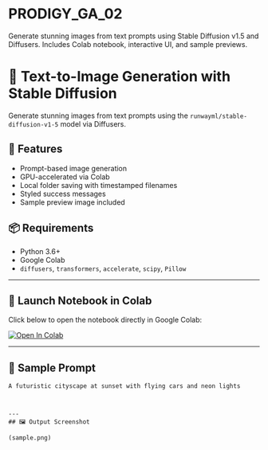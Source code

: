 # PRODIGY_GA_02
Generate stunning images from text prompts using Stable Diffusion v1.5 and Diffusers. Includes Colab notebook, interactive UI, and sample previews.
# 🎨 Text-to-Image Generation with Stable Diffusion

Generate stunning images from text prompts using the `runwayml/stable-diffusion-v1-5` model via Diffusers.

## 🚀 Features
- Prompt-based image generation
- GPU-accelerated via Colab
- Local folder saving with timestamped filenames
- Styled success messages
- Sample preview image included

## 📦 Requirements
- Python 3.6+
- Google Colab
- `diffusers`, `transformers`, `accelerate`, `scipy`, `Pillow`

---

## 📔 Launch Notebook in Colab

Click below to open the notebook directly in Google Colab:

[![Open In Colab](https://colab.research.google.com/assets/colab-badge.svg)](https://colab.research.google.com/github/VinjamuriPranaya/PRODIGY_GA_02/blob/main/image_generator.ipynb)



---

## 🧪 Sample Prompt
```text
A futuristic cityscape at sunset with flying cars and neon lights



---
## 🖼️ Output Screenshot

(sample.png)


